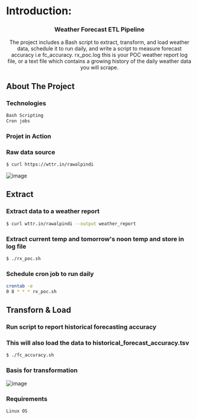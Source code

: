 
# Introduction:


<h3 align="center">Weather Forecast ETL Pipeline</h3>

  <p align="center">
    The project includes a Bash script to extract, transform, and load weather data, schedule it to run daily, and write a script to measure forecast accuracy i.e fc_accuracy.
rx_poc.log this is your POC weather report log file, or a text file which contains a growing history of the daily weather data you will scrape.
</div>


<!-- ABOUT THE PROJECT -->
## About The Project

### Technologies
```sh
Bash Scripting
Cron jobs
  ```

### Projet in Action

### Raw data source
```sh
$ curl https://wttr.in/rawalpindi
  ```
![image](https://github.com/user-attachments/assets/e57fff3c-3050-479c-8d36-4e0ee0493dea)

## Extract
### Extract data to a weather report
```sh
$ curl wttr.in/rawalpindi --output weather_report
  ```

### Extract current temp and tomorrow's noon temp and store in log file
```sh
$ ./rx_poc.sh
  ```

### Schedule cron job to run daily
```sh
crontab -e
0 8 * * * rx_poc.sh
  ```
## Transforn & Load
### Run script to report historical forecasting accuracy 
### This will also load the data to historical_forecast_accuracy.tsv
```sh
$ ./fc_accuracy.sh
  ```
### Basis for transformation
![image](https://github.com/user-attachments/assets/6d498220-bf46-4fe5-b5b0-f2718f6d305a)


### Requirements
```sh
Linux OS
  ```



